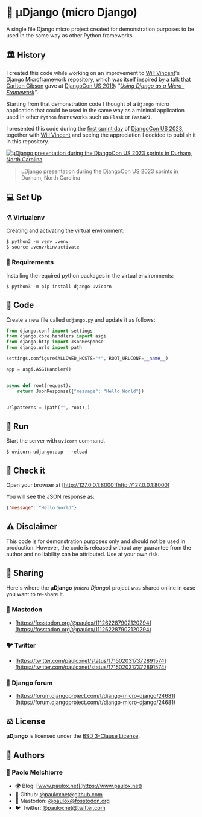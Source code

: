 # 🧬 μDjango (micro Django)

A single file Django micro project created for demonstration purposes to be used in the same way as other Python frameworks.

## 🏛️ History

I created this code while working on an improvement to [Will Vincent](https://github.com/wsvincent)'s [Django Microframework](https://github.com/wsvincent/django-microframework) repository, which was itself inspired by a talk that [Carlton Gibson](https://github.com/carltongibson) gave at [DjangoCon US 2019](https://2019.djangocon.us/talks/using-django-as-a-micro-framework-on-the/): _"[Using Django as a Micro-Framework](https://www.youtube.com/watch?v=w9cYEovduWI)"_.

Starting from that demonstration code I thought of a `Django` micro application that could be used in the same way as a minimal application used in other `Python` frameworks such as `Flask` or `FastAPI`.

I presented this code during the [first sprint day](https://2023.djangocon.us/sprints/thursday/) of [DjangoCon US 2023](https://2023.djangocon.us), together with [Will Vincent](https://github.com/wsvincent) and seeing the appreciation I decided to publish it in this repository.

[![μDjango presentation during the DjangoCon US 2023 sprints in Durham, North Carolina](https://cdn.fosstodon.org/media_attachments/files/111/262/282/120/320/402/original/0b644dcffe2eeecf.jpg)](https://fosstodon.org/@paulox/111262287902120294)

> μDjango presentation during the DjangoCon US 2023 sprints in Durham, North Carolina

## 💻 Set Up

### ⚗️ Virtualenv

Creating and activating the virtual environment:

```console
$ python3 -m venv .venv
$ source .venv/bin/activate
```

### 🧩 Requirements

Installing the required python packages in the virtual environments:

```console
$ python3 -m pip install django uvicorn
```
## 🧮 Code

Create a new file called `udjango.py` and update it as follows:

```python
from django.conf import settings
from django.core.handlers import asgi
from django.http import JsonResponse
from django.urls import path

settings.configure(ALLOWED_HOSTS="*", ROOT_URLCONF=__name__)

app = asgi.ASGIHandler()


async def root(request):
    return JsonResponse({"message": "Hello World"})


urlpatterns = (path("", root),)
```

## 🏃 Run

Start the server with `uvicorn` command.

```console
$ uvicorn udjango:app --reload
```

## 🔬 Check it

Open your browser at [http://127.0.0.1:8000](http://127.0.0.1:8000)

You will see the JSON response as:

```json
{"message": "Hello World"}
```

## ⚠️ Disclaimer

This code is for demonstration purposes only and should not be used in production. However, the code is released without any guarantee from the author and no liability can be attributed. Use at your own risk.

## 💬 Sharing

Here's where the **μDjango** _(micro Django)_ project was shared online in case you want to re-share it.

### 🦣 Mastodon

- [https://fosstodon.org/@paulox/111262287902120294](https://fosstodon.org/@paulox/111262287902120294)

### 🐦️ Twitter

- [https://twitter.com/pauloxnet/status/1715020317372891574](https://twitter.com/pauloxnet/status/1715020317372891574)

### 📣 Django forum

- [https://forum.djangoproject.com/t/django-micro-django/24681](https://forum.djangoproject.com/t/django-micro-django/24681)

## ⚖️ License

**μDjango** is licensed under the [BSD 3-Clause License](https://github.com/pauloxnet/uDjango/blob/main/LICENSE).

## 👥 Authors

### 👤 Paolo Melchiorre

-   🌍 Blog: [www.paulox.net](https://www.paulox.net)
-   🐙 Github: [@pauloxnet@github.com](https://github.com/pauloxnet)
-   🦣 Mastodon: [@paulox@fosstodon.org](https://fosstodon.org/@paulox)
-   🐦️ Twitter: [@pauloxnet@twitter.com](https://twitter.com/pauloxnet)
